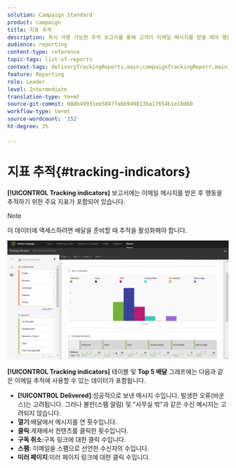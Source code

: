 ```yaml
---
solution: Campaign Standard
product: campaign
title: 지표 추적
description: 즉시 사용 가능한 추적 보고서를 통해 고객이 이메일 메시지를 받을 때의 행동에 대해 알아봅니다.
audience: reporting
content-type: reference
topic-tags: list-of-reports
context-tags: deliveryTrackingReports,main;campaignTrackingReport,main;programTrackingReport,main
feature: Reporting
role: Leader
level: Intermediate
translation-type: tm+mt
source-git-commit: 088b49931ee5047fa6b949813ba17654b1e10d60
workflow-type: tm+mt
source-wordcount: '152'
ht-degree: 3%

---
```



# 지표 추적{#tracking-indicators}

**[!UICONTROL Tracking indicators]** 보고서에는 이메일 메시지를 받은 후 행동을 추적하기 위한 주요 지표가 포함되어 있습니다.

>[!NOTE]
>
>이 데이터에 액세스하려면 배달을 준비할 때 추적을 활성화해야 합니다.

![](assets/delivery_reports_2.png)

**[!UICONTROL Tracking indicators]** 테이블 및 **Top 5 배달** 그래프에는 다음과 같은 이메일 추적에 사용할 수 있는 데이터가 포함됩니다.

* **[!UICONTROL Delivered]**:성공적으로 보낸 메시지 수입니다. 발생한 오류(바운스)는 고려됩니다. 그러나 불만(스팸 알림) 및 &quot;사무실 밖&quot;과 같은 수신 메시지는 고려되지 않습니다.
* **열기**:배달에서 메시지를 연 횟수입니다.
* **클릭**:게재에서 컨텐츠를 클릭한 횟수입니다.
* **구독 취소**:구독 링크에 대한 클릭 수입니다.
* **스팸:** 이메일을 스팸으로 선언한 수신자의 수입니다.
* **미러 페이지**:미러 페이지 링크에 대한 클릭 수입니다.

